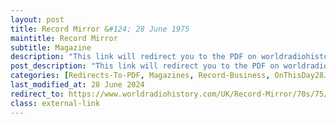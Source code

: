 ```yaml
---
layout: post
title: Record Mirror &#124; 28 June 1975
maintitle: Record Mirror
subtitle: Magazine
description: "This link will redirect you to the PDF on worldradiohistory.com Once your viewing page 22 of the PDF go to the  &quot;Fan Clubs&quot; section."
post_description: "This link will redirect you to the PDF on worldradiohistory.com Once your viewing page 22 of the PDF go to the  &quot;Fan Clubs&quot; section."
categories: [Redirects-To-PDF, Magazines, Record-Business, OnThisDay28June]
last_modified_at: 28 June 2024
redirect_to: https://www.worldradiohistory.com/UK/Record-Mirror/70s/75/Record-Mirror-1975-06-28.pdf#page=22
class: external-link
---
```


